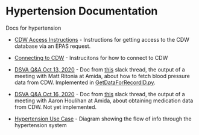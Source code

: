 # Hypertension Documentation

Docs for hypertension

- [CDW Access Instructions](CDW-access-instructions.docx) - Instructions for getting access to the CDW database via an EPAS request.

- [Connecting to CDW](Connecting-to-CDW.docx) - Instrucitons for how to connect to CDW

- [DSVA Q&A Oct 13, 2020](DSVA_Q&A_10132020.docx) - Doc from [this](https://dsva.slack.com/archives/C01BVF2A3V0/p1602608360002900) slack thread, the output of a meeting with Matt Ritonia at Amida, about how to fetch blood pressure data from CDW. Implemented in [GetDataForRecordID.py](../GetDataForRecordID.py).

- [DSVA Q&A Oct 16, 2020](DSVA_Q&A_10162020.docx) - Doc from [this](https://dsva.slack.com/archives/C01BVF2A3V0/p1602887064002100) slack thread, the output of a meeting with Aaron Houlihan at Amida, about obtaining medication data from CDW. Not yet implemented.

- [Hypertension Use Case](Hypertension_Use_Case_v1.pdf) - Diagram showing the flow of info through the hypertension system
